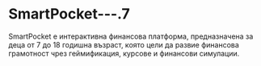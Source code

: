 # SmartPocket---.7
SmartPocket е интерактивна финансова платформа, предназначена за деца от 7 до 18 годишна възраст, която цели да развие финансова грамотност чрез геймификация, курсове и финансови симулации.
